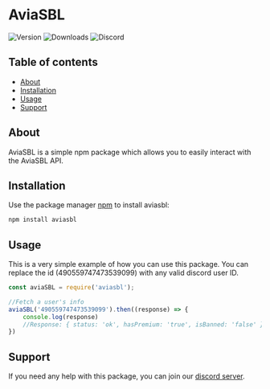 # AviaSBL
 
![Version](https://img.shields.io/npm/v/aviasbl) ![Downloads](https://img.shields.io/npm/dw/aviasbl) ![Discord](https://img.shields.io/discord/785716040100479027?logo=discord)

## Table of contents
- [About](#about)
- [Installation](#installation)
- [Usage](#usage)
- [Support](#support)

## About
AviaSBL is a simple npm package which allows you to easily interact with the AviaSBL API.

## Installation
Use the package manager [npm](https://www.npmjs.com/) to install aviasbl:

```bash
npm install aviasbl
```

## Usage
This is a very simple example of how you can use this package. You can replace the id (490559747473539099) with any valid discord user ID.
```js
const aviaSBL = require('aviasbl');

//Fetch a user's info
aviaSBL('490559747473539099').then((response) => {
    console.log(response)
    //Response: { status: 'ok', hasPremium: 'true', isBanned: 'false' }
})
```

## Support
If you need any help with this package, you can join our [discord server](https://discord.com/invite/HtbVXdyrXf).